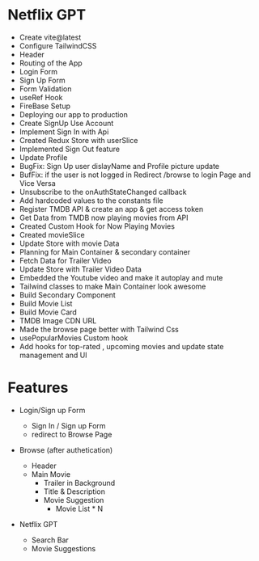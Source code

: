 # Netflix GPT

- Create vite@latest
- Configure TailwindCSS
- Header
- Routing of the App
- Login Form
- Sign Up Form
- Form Validation
- useRef Hook
- FireBase Setup
- Deploying our app to production
- Create SignUp Use Account
- Implement Sign In with Api
- Created Redux Store with userSlice
- Implemented Sign Out feature
- Update Profile
- BugFix: Sign Up user dislayName and Profile picture update
- BufFix: if the user is not logged in Redirect /browse to login Page and Vice Versa
- Unsubscribe to the onAuthStateChanged callback
- Add hardcoded values to the constants file
- Register TMDB API & create an app & get access token
- Get Data from TMDB now playing movies from API
- Created Custom Hook for Now Playing Movies
- Created movieSlice
- Update Store with movie Data
- Planning for Main Container & secondary container
- Fetch Data for Trailer Video
- Update Store with Trailer Video Data
- Embedded the Youtube video and make it autoplay and mute
- Tailwind classes to make Main Container look awesome
- Build Secondary Component
- Build Movie List
- Build Movie Card
- TMDB Image CDN URL
- Made the browse page better with Tailwind Css
- usePopularMovies Custom hook
- Add hooks for top-rated , upcoming movies and update state management and UI

# Features

- Login/Sign up Form
  - Sign In / Sign up Form
  - redirect to Browse Page
- Browse (after authetication)

  - Header
  - Main Movie
    - Trailer in Background
    - Title & Description
    - Movie Suggestion
      - Movie List \* N

- Netflix GPT
  - Search Bar
  - Movie Suggestions
